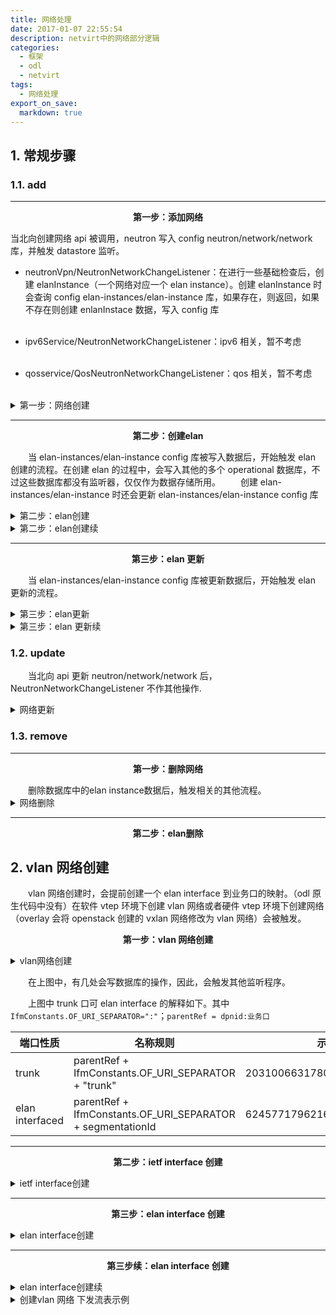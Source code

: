 ```yaml
---
title: 网络处理
date: 2017-01-07 22:55:54
description: netvirt中的网络部分逻辑
categories:
  - 框架
  - odl
  - netvirt
tags:
  - 网络处理
export_on_save:
  markdown: true
---
```


## 1. 常规步骤

### 1.1. add

---

<p style="text-align: center;"><Strong>第一步：添加网络</Strong></p>

当北向创建网络 api 被调用，neutron 写入 config neutron/network/network 库，并触发 datastore 监听。

- neutronVpn/NeutronNetworkChangeListener：在进行一些基础检查后，创建 elanInstance（一个网络对应一个 elan instance）。创建 elanInstance 时会查询 config elan-instances/elan-instance 库，如果存在，则返回，如果不存在则创建 enlanInstace 数据，写入 config 库<br/><br/>

- ipv6Service/NeutronNetworkChangeListener：ipv6 相关，暂不考虑<br/><br/>

- qosservice/QosNeutronNetworkChangeListener：qos 相关，暂不考虑<br/><br/>

<!--第一步：网络创建。-->
<details>
 <summary>第一步：网络创建</summary>

```plantuml
@startuml
 title 第一步：网络创建
 start
     #99FF99:neutron/network/network;
     :add;
     fork
         :bundle:neutronVpn;
         :NeutronNetworkChangeListener;
         :createElanInstance;
         #99FF99:elan-instances/elan-instance;
         if (readDs ElanInstance isPresent?) then (yes)
             :get from ds;
         else (no)
             :write ds;
         endif
         :外部网络处理;
     fork again
         :bundle:ipv6Service;
         :NeutronNetworkChangeListener;
     fork again
         :bundle:qosservice;
         :QosNeutronNetworkChangeListener;
     end fork
 end
@enduml
```

</details>

---

<p style="text-align: center;"><Strong>第二步：创建elan</Strong></p>

&emsp;&emsp;当 elan-instances/elan-instance config 库被写入数据后，开始触发 elan 创建的流程。在创建 elan 的过程中，会写入其他的多个 operational 数据库，不过这些数据库都没有监听器，仅仅作为数据存储所用。
&emsp;&emsp;创建 elan-instances/elan-instance 时还会更新 elan-instances/elan-instance config 库

<!--第二步：创建elan-->
<details>
 <summary>第二步：elan创建</summary>

```plantuml
@startuml
 title 第二步：elan创建
 start
     #99FF99:elan-instances/elan-instance;
     :add;
     fork
         :ElanInstanceDpnListener;
         if (非外部网络 && vlan) then (yes)
             :创建elan interface \n（连接到业务网络接口）;
         else (no)
             :return;
         endif
     fork again
         :EvpnElanInstanceListener;
         stop;
     fork again
         :DataObjectCache;
         :添加缓存;
     fork again
         :ElanInstanceListener;
         stop;
     end fork
 end
@enduml
```

</details>

<!--续-->
<details>
 <summary>第二步：elan创建续</summary>

```plantuml
@startuml
title 第二步：elan创建续
start
    #99FF99:elan-instances/elan-instance;
    :add;
    fork
        :...;
        stop
    fork again
        :ElanInstanceManager;
        :ElanUtils.updateOperationalDataStore;
        fork
        #00B2EE:elan:elan-state;
        fork again
        #00B2EE:elan:elan-forwarding-tables/mac-table;
        fork again
        #00B2EE:EtreeInstance 处理;
        stop;
        fork again
        #00B2EE:elan:elan-tag-name-map;
        fork again
        :update;
        #99FF99:elan-instances/elan-instance（with elanTag）;
        end fork
    end fork

end

@enduml
```

</details>

---

<p style="text-align: center;"><Strong>第三步：elan 更新</Strong></p>

&emsp;&emsp;当 elan-instances/elan-instance config 库被更新数据后，开始触发 elan 更新的流程。

<!--第三步：elan更新-->
<details>
 <summary>第三步：elan更新</summary>
 
```plantuml
@startuml
title 第三步：elan 更新
start
    #99FF99:elan-instances/elan-instance;
    :update; 
    fork
        :ElanInstanceDpnListener; 
        if (before.isVlanElanInstance \n && after.isVlanElanInstance) then (yes)
            if (before.SegmentationId != after.SegmentationId\n || before.PhysicalNetworkName !=  after.PhysicalNetworkName\n) then (yes)    
            :删除elan interface \n（连接到业务网络接口）; 
            :创建elan interface \n（连接到业务网络接口）;
            else(no) 
            endif 
        else(no) 
        endif

        if (!before.isVlanElanInstance \n && after.isVlanElanInstance) then (yes)
            :创建elan interface \n（连接到业务网络接口）;
        else(no) 
        endif

        if (before.isVlanElanInstance \n && !after.isVlanElanInstance) then (yes)
            :删除 interface \n（连接到业务网络接口）;
        else(no) 
        endif

    fork again
        :EvpnElanInstanceListener;
        if (isWithdrawEvpnRT2Routes) then (yes)
            :do something;
        else(no)
        endif
        if (isAdvertiseEvpnRT2Routes) then (yes)
            :do something;
        else(no)
        endif
        stop;
    fork again
        :DataObjectCache;
        :处理缓存;
    fork again
        :ElanInstanceListener;
        stop;  
    end fork
    
end

@enduml

```
</details>

<details>
 <summary>第三步：elan 更新续</summary>

```plantuml
@startuml
title 第三步：elan 更新续
start
    #99FF99:elan-instances/elan-instance;
    :update;
    fork
        :...;
        stop
    fork again
        :ElanInstanceManager;
        if (existingElanTag == null || !existingElanTag.equals(update.getElanTag()))then(yes)
           if (update.getElanTag() == null || update.getElanTag() == 0L)then(yes)
                :update the elan-Instance with new properties;
                :ElanUtils.updateOperationalDataStore;
                :见第二步流程;
            else(no)
                :handleunprocessedElanInterfaces(处理添加elan interface时，\nelan tag is not updated的端口，缓存可能有问题);
            endif
        else(no)
        endif
    end fork

end

@enduml
```

</details>

### 1.2. update

&emsp;&emsp;当北向 api 更新 neutron/network/network 后，NeutronNetworkChangeListener 不作其他操作.

<details>
 <summary>网络更新</summary>
 
```plantuml
@startuml
title 网络更新
start
    #99FF99:neutron/network/network;
    :update; 
    fork
        :bundle:neutronVpn; 
        :NeutronNetworkChangeListener;
        :do nothing;
    fork again
        :bundle:ipv6Service;
        :NeutronNetworkChangeListener;
    fork again
        :bundle:qosservice;
        :QosNeutronNetworkChangeListener;
    end fork
    
end

@enduml

```
</details>

### 1.3. remove

---

<p style="text-align: center;"><Strong>第一步：删除网络</Strong></p>
&emsp;&emsp;删除数据库中的elan instance数据后，触发相关的其他流程。

<details>
 <summary>网络删除</summary>

```plantuml
@startuml
title 网络删除
start
    #99FF99:neutron/network/network;
    :remove;
    fork
        :bundle:neutronVpn;
        :NeutronNetworkChangeListener;
        :外部网络处理;
        #99FF99:elan-instances/elan-instance;
        if (readDs ElanInstance isPresent?) then (yes)
             #99FF99:delete ds elan instance;
        else (no)
        endif
    fork again
        :bundle:ipv6Service;
        :NeutronNetworkChangeListener;
    fork again
        :bundle:qosservice;
        :QosNeutronNetworkChangeListener;
    end fork

end

@enduml

```

</details>

---

<p style="text-align: center;"><Strong>第二步：elan删除</Strong></p>

## 2. vlan 网络创建

&emsp;&emsp;vlan 网络创建时，会提前创建一个 elan interface 到业务口的映射。（odl 原生代码中没有）在软件 vtep 环境下创建 vlan 网络或者硬件 vtep 环境下创建网络（overlay 会将 openstack 创建的 vxlan 网络修改为 vlan 网络）会被触发。

<p style="text-align: center;"><Strong>第一步：vlan 网络创建</Strong></p>

<details>
 <summary>vlan网络创建</summary>
 
```plantuml
@startuml
title vlan网络创建
participant elan_ds as elan_ds #99FF99

elan_ds -> ElanInstanceDpnListener:通知
note left
datastore
elan-instances/elan-instance
end note

ElanInstanceDpnListener -> ElanInstanceDpnListener:add
activate ElanInstanceDpnListener
alt (外部网络 || ！vlan)
    ElanInstanceDpnListener -> elan_ds:return
end

note left
只有内部vlan网络才触发接下来的流程
end note

loop node in topo
    ElanInstanceDpnListener -> ElanServiceProvider:createExternalElanNetwork
    note right
        借用外部网络逻辑创建elan 接口
    end note
    alt (数据库不存在此elan interface)
        ElanInstanceDpnListener -> ElanServiceProvider:createExternalElanNetwork
        ElanInstanceDpnListener -> ElanServiceProvider:createIetfInterfaces
        alt (数据库不存在网络trunk 口)
            ElanInstanceDpnListener -> ElanServiceProvider:createExternalElanNetwork
            ElanInstanceDpnListener -> ElanServiceProvider:createIetfInterfaces
            ElanInstanceDpnListener ->IInterfaceManager:createVLANInterface(创建trunk口)"<font color=#43CD80><b>注意此处写  ietf-interfaces config库  "
        end
        alt (flat网络)
        IInterfaceManager -> ElanInstanceDpnListener:return trunkName
        note right
            扁平网络特性
        end note
        else not
            ElanInstanceDpnListener ->IInterfaceManager:createVLANInterface(创建elan口)"<font color=#43CD80><b>注意此处写  ietf-interfaces config库  "
        end
    end
end

ElanServiceProvider -> ElanServiceProvider:addElanInterface（只添加elan interface）
ElanServiceProvider -> elan_ds:写入elan interface"<font color=#43CD80><b>注意此处写 elan interface config库  "
deactivate ElanInstanceDpnListener

@enduml

```
</details>

&emsp;&emsp;在上图中，有几处会写数据库的操作，因此，会触发其他监听程序。

&emsp;&emsp;上图中 trunk 口可 elan interface 的解释如下。其中`IfmConstants.OF_URI_SEPARATOR=":"`；`parentRef = dpnid:业务口`

| 端口性质        | 名称规则                                                   | 示例                         |
| --------------- | ---------------------------------------------------------- | ---------------------------- |
| trunk           | parentRef + IfmConstants.OF_URI_SEPARATOR + "trunk"        | 203100663178074:ens192:trunk |
| elan interfaced | parentRef + IfmConstants.OF_URI_SEPARATOR + segmentationId | 62457717962162:ens192:100    |

---

<p style="text-align: center;"><Strong>第二步：ietf interface 创建</Strong></p>

<details>
 <summary>ietf interface创建</summary>

```plantuml
@startuml
title ietf interface创建
start
    #99FF99:interfaces/interface/interface;
    :add;
    fork
        :ElanInterfaceConfigListener\nAclInterfaceListener\nHwVTEPConfigListener;
        stop
    fork again
        :InterfaceConfigListener;
        :ovsInterfaceConfigAddHelper/n.addConfiguration(parentRefs, interfaceNew);
        :interfaceManagerCommonUtils.addStateEntry;
        note left
            只处理trunk 口；
            与父接口的state
            一致
        end note
        #00B2EE:operational/ietf-interfaces:interfaces-state;
        #EE3B3B:install ingress flow;
        #00B2EE:Update the DpnToInterfaceList OpDS;

    fork again
        :VlanMemberConfigListener;
        :addVlanMember(newInterface);
        note left
            只处理elan 口
        end note
        :ovsVlanMemberConfigAddHelper.\n addConfiguration(parentRefs, added);
        note left
            回调处理，当父接口
            的Op state 库
            有添加或更新时触发
        end note
        :interfaceManagerCommonUtils.addStateEntry;
        note left
            与父接口的state
            一致
        end note
        #00B2EE:operational/ietf-interfaces:interfaces-state;
        #EE3B3B:install ingress flow;
        #00B2EE:Update the DpnToInterfaceList OpDS;
    end fork

end

@enduml

```

</details>

---

<p style="text-align: center;"><Strong>第三步：elan interface 创建</Strong></p>

<details>
 <summary>elan interface创建</summary>

```plantuml
@startuml
title elan interface创建
start
    #99FF99:elan-interfaces/elan-interface/elan-interface;
    :add;
    fork
        :VpnElanInterfaceChangeListener;
        note left
            只针对外部网
            络的接口处理
        end note
        stop
    fork again
        :AclElanInterfaceListener;
        stop
    fork again
        :DataObjectCache;
        :缓存处理;
    fork again
        :ElanInterfaceManager;
        note left
            关键逻辑
        end note
        :接下图;
    end fork

end

@enduml

```

</details>

---

<p style="text-align: center;"><Strong>第三步续：elan interface 创建</Strong></p>

<details>
 <summary>elan interface创建续</summary>

```plantuml
@startuml
title vlan网络创建
ElanInterfaceManager ->ElanInterfaceManager:add
activate ElanInterfaceManager #8B8989
activate ElanInterfaceManager
alt elanInstance not exit
    ElanInterfaceManager ->ElanUtils:updateOperationalDataStore(elanInstance)
end

alt  elan tag is not updated
    ElanInterfaceManager->ElanInterfaceManager:unProcessedElanInterfaces.put(elanInstanceName, elanInterfaces);
    ElanInterfaceManager->ElanInterfaceManager:return void
end
deactivate ElanInterfaceManager
ElanInterfaceManager->InterfaceAddWorkerOnElan:call(队列执行)
InterfaceAddWorkerOnElan -> ElanInterfaceManager:addElanInterface
alt elanInfo==null
ElanInterfaceManager -> ElanUtils:updateOperationalDataStore(idManager, elanInstance, elanInterfaces, tx) "<font   color=#00B2EE><b> 更新操作库
else
ElanInterfaceManager -> ElanInterfaceManager:createElanStateList(elanInstanceName, interfaceName, tx) "<font   color=#00B2EE><b> 更新操作库 elan:elan-state
end

alt dpId != null && !dpId.equals(ElanConstants.INVALID_DPN
    alt isFirstInterfaceInDpn
        alt isVxlanNetworkOrVxlanSegment(elanInstance)
            ElanInterfaceManager -> ElanInterfaceManager:setExternalTunnelTable "<font color=#EE3B3B><b> table 38 流表相  关；The 1st ElanInterface in a \n <font color=#EE3B3B><b> DPN must program the Ext Tunnel table, but only if   Elan has VNI
        end
        ElanInterfaceManager -> ElanL2GatewayUtils:installElanL2gwDevicesLocalMacsInDpn "<font color=#EE3B3B><b> table 51   流表相关
    else
        ElanInterfaceManager -> ElanL2GatewayUtils:installElanL2gwDevicesLocalMacsInDpn "<font color=#EE3B3B><b> table 51   流表相关
        ElanInterfaceManager ->ElanInterfaceManager:updateElanDpnInterfacesList  "<font color=#00B2EE><b> 更新操作库   elan:elan-dpn-interfaces
    end
end
ElanInterfaceManager ->ElanInterfaceManager:createElanInterfaceTablesList"<font color=#00B2EE><b> 更新操作库   elan:elan-interface-forwarding-entries
ElanInterfaceManager ->ElanInterfaceManager:installEntriesForFirstInterfaceonDpn
ElanInterfaceManager ->ElanInterfaceManager:setupStandardLocalBroadcastGroups "<font color=#EE3B3B><b> group local 相关
ElanInterfaceManager ->ElanInterfaceManager:setupLeavesLocalBroadcastGroups"<font color=#EE3B3B><b> group local 相关，   etree 网络模型

alt ElanUtils.isVlan(elanInstance) && !elanInstance.isExternal()
    alt interfaceManager.isExternalInterface(interfaceName)
        ElanInterfaceManager ->ElanInterfaceManager:handleExternalInterfaceEvent
        ElanInterfaceManager ->ElanL2GatewayMulticastUtils:setupStandardElanBroadcastGroups"<font color=#EE3B3B><b> group   remote 相关， etree 网络模型
    end
end
alt isFirstInterfaceInDpn && isVxlanNetworkOrVxlanSegment(elanInstance)
    ElanInterfaceManager ->ElanInterfaceManager:setElanAndEtreeBCGrouponOtherDpns(elanInstance, dpId)
    note left
        还有一些逻辑
    end note
end

ElanInterfaceManager ->InterfaceAddWorkerOnElanInterface:caLL
ElanInterfaceManager ->ElanInterfaceManager:setupEntriesForElanInterface
ElanInterfaceManager ->ElanInterfaceManager:installEntriesForElanInterface
ElanInterfaceManager ->ElanInterfaceManager:setupFilterEqualsTable"<font color=#EE3B3B><b> table 55 相关

alt isFirstInterfaceInDpn
    alt (isVxlanNetworkOrVxlanSegment(elanInstance))
        ElanInterfaceManager ->ElanInterfaceManager:setupTerminateServiceTable "<font color=#EE3B3B><b> table 36 相关
    end
    ElanInterfaceManager ->ElanInterfaceManager:setupUnknownDMacTable"<font color=#EE3B3B><b> table 52 相关
    alt !interfaceManager.isExternalInterface
        ElanInterfaceManager ->ElanInterfaceManager:programRemoteDmacFlow"<font color=#EE3B3B><b> table 51 相关
    end
end
ElanInterfaceManager ->ElanInterfaceManager:bindService"<font color=#EE3B3B><b> table 17 /220 相关
deactivate ElanInterfaceManager


@enduml

```

</details>

<details>
 <summary>创建vlan 网络 下发流表示例</summary>
 
 ```text
 table=0, priority=4,in_port=3,vlan_tci=0x0000/0x1fff actions=write_metadata:0x90000000001/0xffffff0000000001,goto_table:17
 table=0, priority=10,in_port=3,dl_vlan=10 actions=pop_vlan,write_metadata:0xa0000000001/0xffffff0000000001,goto_table:17
 table=17, priority=10,metadata=0xa0000000000/0xffffff0000000000 actions=load:0xa->NXM_NX_REG1[0..19], load:0x138a->NXM_NX_REG7[0..15],write_metadata:0xa0000a138a000000/0xfffffffffffffffe,goto_table:43
 table=52, priority=5,metadata=0x138a000000/0xffff000001 actions=write_actions(group:210004)
 table=52, priority=5,metadata=0x138a000001/0xffff000001 actions=write_actions(group:210003)
 table=55, priority=10,tun_id=0xa,metadata=0xa0000000000/0xfffff0000000000 actions=drop
 table=55, priority=9,tun_id=0xa actions=load:0xa00->NXM_NX_REG6[],resubmit(,220)
 table=220, priority=10,reg6=0x900,metadata=0x1/0x1 actions=drop
 table=220, priority=10,reg6=0xa00,metadata=0x1/0x1 actions=drop
 table=220, priority=9,reg6=0x900 actions=output:3
 table=220, priority=9,reg6=0xa00 actions=push_vlan:0x8100,set_field:4106->vlan_vid,output:3
 ```
 ```text
 group_id=210003,type=all
 group_id=210004,type=all,bucket=actions=group:210003,bucket=actions=load:0xa00->NXM_NX_REG6[],resubmit(,220)
 ```

</details>
